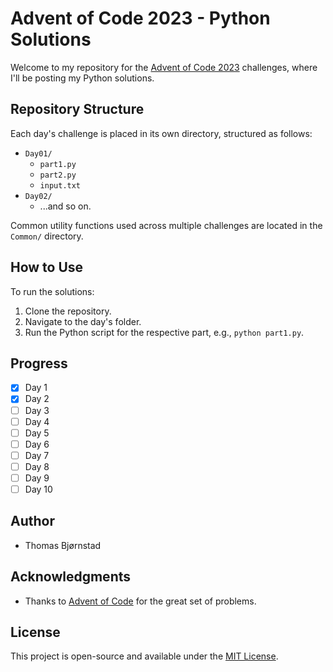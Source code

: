 # Advent of Code 2023 - Python Solutions

Welcome to my repository for the [Advent of Code 2023](https://adventofcode.com/2023) challenges, where I'll be posting my Python solutions. 

## Repository Structure

Each day's challenge is placed in its own directory, structured as follows:

- `Day01/`
  - `part1.py`
  - `part2.py`
  - `input.txt`
- `Day02/`
  - ...and so on.

Common utility functions used across multiple challenges are located in the `Common/` directory.

## How to Use

To run the solutions:

1. Clone the repository.
2. Navigate to the day's folder.
3. Run the Python script for the respective part, e.g., `python part1.py`.

## Progress

- [x] Day 1
- [x] Day 2
- [ ] Day 3
- [ ] Day 4
- [ ] Day 5
- [ ] Day 6
- [ ] Day 7
- [ ] Day 8
- [ ] Day 9
- [ ] Day 10

## Author

- Thomas Bjørnstad

## Acknowledgments

- Thanks to [Advent of Code](https://adventofcode.com/) for the great set of problems.

## License

This project is open-source and available under the [MIT License](LICENSE).
